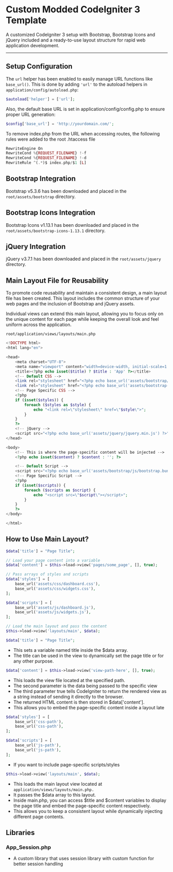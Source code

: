 # Custom Modded CodeIgniter 3 Template

A customized CodeIgniter 3 setup with Bootstrap, Bootstrap Icons and jQuery included and a ready-to-use layout structure for rapid web application development.

---

## Setup Configuration

The `url` helper has been enabled to easily manage URL functions like `base_url()`. This is done by adding `'url'` to the autoload helpers in `application/config/autoload.php`:

```php
$autoload['helper'] = ['url'];
```

Also, the default base URL is set in application/config/config.php to ensure proper URL generation:

```php
$config['base_url'] = 'http://yourdomain.com/';
```

To remove index.php from the URL when accessing routes, the following rules were added to the root .htaccess file

```php
RewriteEngine On
RewriteCond %{REQUEST_FILENAME} !-f
RewriteCond %{REQUEST_FILENAME} !-d
RewriteRule ^(.*)$ index.php/$1 [L]
```

## Bootstrap Integration

Bootstrap v5.3.6 has been downloaded and placed in the `root/assets/bootstrap` directory.

## Bootstrap Icons Integration

Bootstrap Icons v1.13.1 has been downloaded and placed in the `root/assets/bootstrap-icons-1.13.1` directory.

## jQuery Integration

jQuery v3.7.1 has been downloaded and placed in the `root/assets/jquery` directory.

## Main Layout File for Reusability

To promote code reusability and maintain a consistent design, a main layout file has been created. This layout includes the common structure of your web pages and the inclusion of Bootstrap and jQuery assets.

Individual views can extend this main layout, allowing you to focus only on the unique content for each page while keeping the overall look and feel uniform across the application.

`root/application/views/layouts/main.php`

```php
<!DOCTYPE html>
<html lang="en">

<head>
    <meta charset="UTF-8">
    <meta name="viewport" content="width=device-width, initial-scale=1.0">
    <title><?php echo isset($title) ? $title : 'App' ?></title>
    <!-- Default CSS -->
    <link rel="stylesheet" href="<?php echo base_url('assets/bootstrap/css/bootstrap.min.css'); ?>">
    <link rel="stylesheet" href="<?php echo base_url('assets/bootstrap-icons-1.13.1/bootstrap-icons.css'); ?>">
    <!-- Page Specific CSS -->
    <?php
    if (isset($styles)) {
        foreach ($styles as $style) {
            echo "<link rel=\"stylesheet\" href=\"$style\">";
        }
    }
    ?>
    <!-- jQuery -->
    <script src="<?php echo base_url('assets/jquery/jquery.min.js') ?>"></script>
</head>

<body>
    <!-- This is where the page-specific content will be injected -->
    <?php echo isset($content) ? $content : ''; ?>

    <!-- Default Script -->
    <script src="<?php echo base_url('assets/bootstrap/js/bootstrap.bundle.min.js'); ?>"></script>
    <!-- Page Specific Script -->
    <?php
    if (isset($scripts)) {
        foreach ($scripts as $script) {
            echo "<script src=\"$script\"></script>";
        }
    }
    ?>
</body>

</html>
```

## How to Use Main Layout?

```php
$data['title'] = "Page Title";

// Load your page content into a variable
$data['content'] = $this->load->view('pages/some_page', [], true);

// Pass arrays of styles and scripts
$data['styles'] = [
    base_url('assets/css/dashboard.css'),
    base_url('assets/css/widgets.css'),
];

$data['scripts'] = [
    base_url('assets/js/dashboard.js'),
    base_url('assets/js/widgets.js'),
];

// Load the main layout and pass the content
$this->load->view('layouts/main', $data);
```

```php
$data['title'] = "Page Title";
```

- This sets a variable named title inside the $data array.
- The title can be used in the view to dynamically set the page title or for any other purpose.

```php
$data['content'] = $this->load->view('view-path-here', [], true);
```

- This loads the view file located at the specified path.
- The second parameter is the data being passed to the specific view
- The third parameter true tells CodeIgniter to return the rendered view as a string instead of sending it directly to the browser.
- The returned HTML content is then stored in $data['content'].
- This allows you to embed the page-specific content inside a layout late

```php
$data['styles'] = [
    base_url('css-path'),
    base_url('css-path'),
];

$data['scripts'] = [
    base_url('js-path'),
    base_url('js-path'),
];
```

- If you want to include page-specific scripts/styles

```php
$this->load->view('layouts/main', $data);
```

- This loads the main layout view located at `application/views/layouts/main.php.`
- It passes the $data array to this layout.
- Inside main.php, you can access $title and $content variables to display the page title and embed the page-specific content respectively.
- This allows you to keep a consistent layout while dynamically injecting different page contents.

## Libraries

### App_Session.php
- A custom library that uses session library with custom function for better session handling
